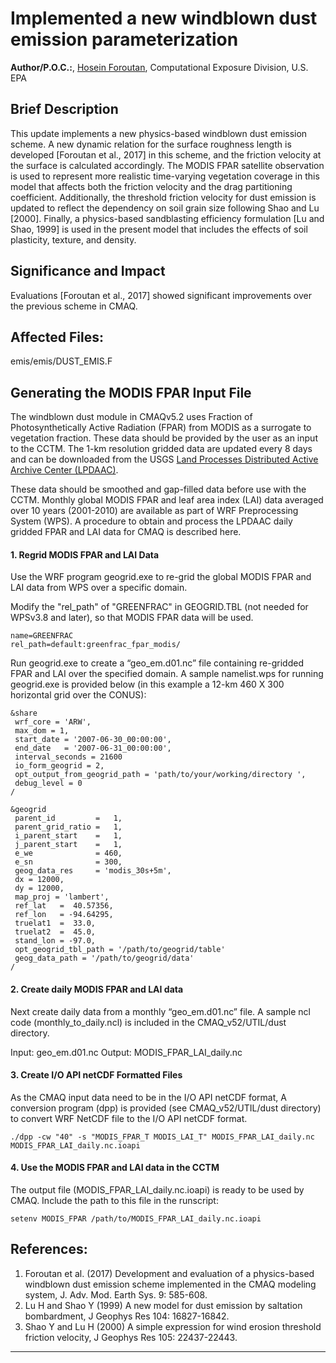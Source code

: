 # Implemented a new windblown dust emission parameterization

**Author/P.O.C.:**, [Hosein Foroutan](mailto:foroutan.hosein@epa.gov), Computational Exposure Division, U.S. EPA

## Brief Description

This update implements a new physics-based windblown dust emission scheme. A new dynamic relation for the surface roughness length is developed [Foroutan et al., 2017] in this scheme, and the friction velocity at the surface is calculated accordingly. The MODIS FPAR satellite observation is used to represent more realistic time-varying vegetation coverage in this model that affects both the friction velocity and the drag partitioning coefficient. Additionally, the threshold friction velocity for dust emission is updated to reflect the dependency on soil grain size following Shao and Lu [2000]. Finally, a physics-based sandblasting efficiency formulation [Lu and Shao, 1999] is used in the present model that includes the effects of soil plasticity, texture, and density.

## Significance and Impact

Evaluations [Foroutan et al., 2017] showed significant improvements over the previous scheme in CMAQ.

## Affected Files:
emis/emis/DUST_EMIS.F  

## Generating the MODIS FPAR Input File

The windblown dust module in CMAQv5.2 uses Fraction of Photosynthetically Active Radiation (FPAR) from MODIS as a surrogate to vegetation fraction. These data should be provided by the user as an input to the CCTM. The 1-km resolution gridded data are updated every 8 days and can be downloaded from the USGS [Land Processes Distributed Active Archive Center (LPDAAC)](https://lpdaac.usgs.gov/dataset_discovery/modis/modis_products_table/mod15a2).

These data should be smoothed and gap-filled data before use with the CCTM. Monthly global MODIS FPAR and leaf area index (LAI) data averaged over 10 years (2001-2010) are available as part of WRF Preprocessing System (WPS). A procedure to obtain and process the LPDAAC daily gridded FPAR and LAI data for CMAQ is described here.

#### 1. Regrid MODIS FPAR and LAI Data

Use the WRF program geogrid.exe to re-grid the global MODIS FPAR and LAI data from WPS over a specific domain.

Modify the "rel_path" of "GREENFRAC" in GEOGRID.TBL (not needed for WPSv3.8 and later), so that MODIS FPAR data will be used.

```
name=GREENFRAC
rel_path=default:greenfrac_fpar_modis/
```

Run geogrid.exe to create a “geo_em.d01.nc” file containing re-gridded FPAR and LAI over the specified domain. A sample namelist.wps for running geogrid.exe is provided below (in this example a 12-km 460 X 300 horizontal grid over the CONUS):

```
&share
 wrf_core = 'ARW',
 max_dom = 1,
 start_date = '2007-06-30_00:00:00',
 end_date   = '2007-06-31_00:00:00',
 interval_seconds = 21600
 io_form_geogrid = 2,
 opt_output_from_geogrid_path = 'path/to/your/working/directory ',
 debug_level = 0
/

&geogrid
 parent_id         =   1,
 parent_grid_ratio =   1,
 i_parent_start    =   1,
 j_parent_start    =   1,
 e_we              = 460,
 e_sn              = 300,
 geog_data_res     = 'modis_30s+5m',
 dx = 12000,
 dy = 12000,
 map_proj = 'lambert',
 ref_lat   =  40.57356,
 ref_lon   = -94.64295,
 truelat1  =  33.0,
 truelat2  =  45.0,
 stand_lon = -97.0,
 opt_geogrid_tbl_path = '/path/to/geogrid/table'
 geog_data_path = '/path/to/geogrid/data'
/
```

#### 2. Create daily MODIS FPAR and LAI data

Next create daily data from a monthly “geo_em.d01.nc” file. A sample ncl code (monthly_to_daily.ncl) is included in the CMAQ_v52/UTIL/dust directory.

Input: geo_em.d01.nc
Output: MODIS_FPAR_LAI_daily.nc


#### 3. Create I/O API netCDF Formatted Files

As the CMAQ input data need to be in the I/O API netCDF format, A conversion program (dpp) is provided (see CMAQ_v52/UTIL/dust directory) to convert WRF NetCDF file to the I/O API netCDF format.

```
./dpp -cw "40" -s "MODIS_FPAR_T MODIS_LAI_T" MODIS_FPAR_LAI_daily.nc MODIS_FPAR_LAI_daily.nc.ioapi
```

#### 4. Use the MODIS FPAR and LAI data in the CCTM

The output file (MODIS_FPAR_LAI_daily.nc.ioapi) is ready to be used by CMAQ. Include the path to this file in the runscript:

```
setenv MODIS_FPAR /path/to/MODIS_FPAR_LAI_daily.nc.ioapi
```

## References:

1. Foroutan et al. (2017) Development and evaluation of a physics-based windblown dust emission scheme implemented in the CMAQ modeling system, J. Adv. Mod. Earth Sys. 9: 585-608.  
2. Lu H and Shao Y (1999) A new model for dust emission by saltation bombardment, J Geophys Res 104: 16827-16842.
3. Shao Y and Lu H (2000) A simple expression for wind erosion threshold friction velocity, J Geophys Res 105: 22437-22443.


-----
<!---
### Relevant Pull Requests:

  [PR #26](https://github.com/USEPA/CMAQ_Dev/pull/26)  
  [PR #135](https://github.com/USEPA/CMAQ_Dev/pull/135)  

### Commit IDs:

a8216accbe0830eb90b7d5af8c22612c2c964785  
8705282abed3f5f6e870d99ac97ba6c554668672  
5a4cb1103fb09c429cb93010a864e9f1431e6acf  
918ad000e648b4b3b6db091ab514fcb91b636190  
--->
